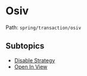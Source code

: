 # Osiv

Path: `spring/transaction/osiv`

## Subtopics
- [Disable Strategy](./disable_strategy/README.md)
- [Open In View](./open_in_view/README.md)
